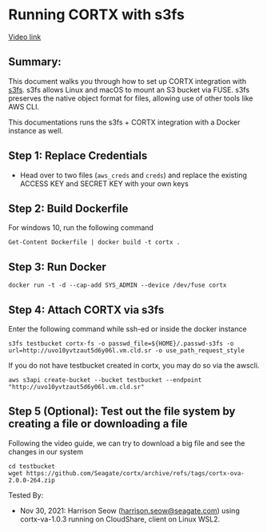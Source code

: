 # Running CORTX with s3fs

[Video link](https://vimeo.com/581753953)


Summary:
----
This document walks you through how to set up CORTX integration with [s3fs](https://github.com/s3fs-fuse/s3fs-fuse). s3fs allows Linux and macOS to mount an S3 bucket via FUSE. s3fs preserves the native object format for files, allowing use of other tools like AWS CLI.

This documentations runs the s3fs + CORTX integration with a Docker instance as well. 



Step 1: Replace Credentials
--------

- Head over to two files (```aws_creds``` and ```creds```) and replace the existing ACCESS KEY and SECRET KEY with your own keys



Step 2: Build Dockerfile
--------

For windows 10, run the following command
```
Get-Content Dockerfile | docker build -t cortx .
```

Step 3: Run Docker
------
```
docker run -t -d --cap-add SYS_ADMIN --device /dev/fuse cortx
```

Step 4: Attach CORTX via s3fs
------

Enter the following command while ssh-ed or inside the docker instance
```
s3fs testbucket cortx-fs -o passwd_file=${HOME}/.passwd-s3fs -o url=http://uvo10yvtzaut5d6y06l.vm.cld.sr -o use_path_request_style 
```

If you do not have testbucket created in cortx, you may do so via the awscli.

```
aws s3api create-bucket --bucket testbucket --endpoint "http://uvo10yvtzaut5d6y06l.vm.cld.sr"
```



Step 5 (Optional): Test out the file system by creating a file or downloading a file
------

Following the video guide, we can try to download a big file and see the changes in our system

```
cd testbucket
wget https://github.com/Seagate/cortx/archive/refs/tags/cortx-ova-2.0.0-264.zip
```

Tested By:

- Nov 30, 2021: Harrison Seow (harrison.seow@seagate.com) using cortx-va-1.0.3 running on CloudShare, client on Linux WSL2.
